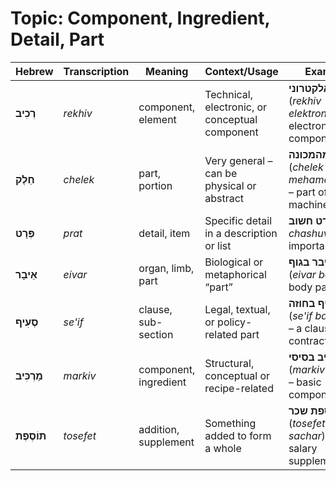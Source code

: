 # Topic: Component, Ingredient, Detail, Part

| **Hebrew**         | **Transcription** | **Meaning**             | **Context/Usage**                              | **Example** |  
|--------------------|-------------------|--------------------------|------------------------------------------------|-------------|  
| **רְכִיב**         | *rekhiv*           | component, element       | Technical, electronic, or conceptual component | **רכיב אלקטרוני** (*rekhiv elektroní*) – electronic component |  
| **חֵלֶק**          | *chelek*           | part, portion            | Very general – can be physical or abstract     | **חלק מהמכונה** (*chelek mehamechoná*) – part of the machine |  
| **פְּרָט**         | *prat*             | detail, item             | Specific detail in a description or list       | **פרט חשוב** (*prat chashuv*) – an important detail |  
| **אֵיבָר**         | *eivar*            | organ, limb, part        | Biological or metaphorical “part”              | **איבר בגוף** (*eivar baguf*) – body part |  
| **סֶעִיף**         | *se'if*            | clause, sub-section      | Legal, textual, or policy-related part         | **סעיף בחוזה** (*se'if bachozé*) – a clause in a contract |  
| **מַרְכִּיב**       | *markiv*           | component, ingredient    | Structural, conceptual or recipe-related       | **מרכיב בסיסי** (*markiv basisí*) – basic component |  
| **תּוֹסֶפֶת**       | *tosefet*          | addition, supplement     | Something added to form a whole                | **תוספת שכר** (*tosefet sachar*) – salary supplement |  
